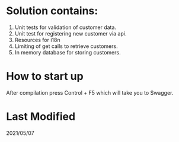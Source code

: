 # Solution contains:
1. Unit tests for validation of customer data.
2. Unit test for registering new customer via api.
3. Resources for i18n
4. Limiting of get calls to retrieve customers.
5. In memory database for storing customers.

# How to start up
After compilation press Control + F5 which will take you to Swagger.

# Last Modified
2021/05/07

